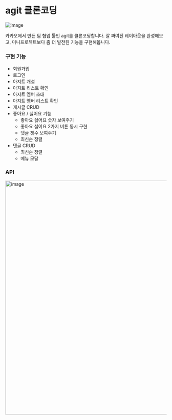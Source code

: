 # agit 클론코딩
![image](https://user-images.githubusercontent.com/105340850/209945976-eba5d93b-cdfc-4b77-89a3-b7fe437cc779.png)

카카오에서 만든 팀 협업 툴인 agit를 클론코딩합니다. 잘 짜여진 레이아웃을 완성해보고, 미니프로젝트보다 좀 더 발전된 기능을 구현해봅니다.


### 구현 기능

- 회원가입
- 로그인
- 아지트 개설
- 아지트 리스트 확인
- 아지트 멤버 초대
- 아지트 멤버 리스트 확인
- 게시글 CRUD
 - 좋아요 / 싫어요 기능
    - 좋아요 싫어요 숫자 보여주기
    - 좋아요 싫어요 2가지 버튼 동시 구현
    - 댓글 갯수 보여주기
    - 최신순 정렬
- 댓글 CRUD
    - 최신순 정렬
    - 메뉴 모달

### API

<img width="730" alt="image" src="https://user-images.githubusercontent.com/105340850/209946211-0ac84e4a-f583-420b-8fb8-758ab037d943.png">

